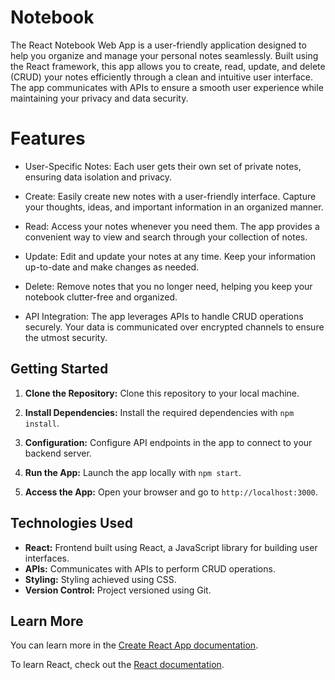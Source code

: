 # Notebook

The React Notebook Web App is a user-friendly application designed to help you organize and manage your personal notes seamlessly. Built using the React framework, this app allows you to create, read, update, and delete (CRUD) your notes efficiently through a clean and intuitive user interface. The app communicates with APIs to ensure a smooth user experience while maintaining your privacy and data security.

# Features

- User-Specific Notes: Each user gets their own set of private notes, ensuring data isolation and privacy.

- Create: Easily create new notes with a user-friendly interface. Capture your thoughts, ideas, and important information in an organized manner.

- Read: Access your notes whenever you need them. The app provides a convenient way to view and search through your collection of notes.

- Update: Edit and update your notes at any time. Keep your information up-to-date and make changes as needed.

- Delete: Remove notes that you no longer need, helping you keep your notebook clutter-free and organized.

- API Integration: The app leverages APIs to handle CRUD operations securely. Your data is communicated over encrypted channels to ensure the utmost security.

## Getting Started

1. **Clone the Repository:** Clone this repository to your local machine.

2. **Install Dependencies:** Install the required dependencies with `npm install`.

3. **Configuration:** Configure API endpoints in the app to connect to your backend server.

4. **Run the App:** Launch the app locally with `npm start`.

5. **Access the App:** Open your browser and go to `http://localhost:3000`.

## Technologies Used

- **React:** Frontend built using React, a JavaScript library for building user interfaces.
- **APIs:** Communicates with APIs to perform CRUD operations.
- **Styling:** Styling achieved using CSS.
- **Version Control:** Project versioned using Git.


## Learn More

You can learn more in the [Create React App documentation](https://facebook.github.io/create-react-app/docs/getting-started).

To learn React, check out the [React documentation](https://reactjs.org/).
